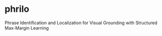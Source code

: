 # phrilo
Phrase Identification and Localization for Visual Grounding with Structured Max-Margin Learning
